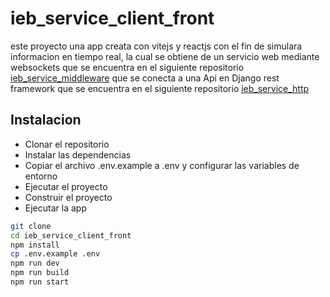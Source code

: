 # ieb_service_client_front

este proyecto una app creata con vitejs y reactjs con el fin de simulara informacion en tiempo real, la cual se obtiene de un servicio web mediante websockets que se encuentra en el siguiente repositorio [ieb_service_middleware](www.github.com/ihribernik/ieb_service_middleware) que se conecta a una Api en Django rest framework que se encuentra en el siguiente repositorio [ieb_service_http](www.github.com/ihribernik/ieb_service_http)

## Instalacion

- Clonar el repositorio
- Instalar las dependencias
- Copiar el archivo .env.example a .env y configurar las variables de entorno
- Ejecutar el proyecto
- Construir el proyecto
- Ejecutar la app

```bash
git clone
cd ieb_service_client_front
npm install
cp .env.example .env
npm run dev
npm run build
npm run start
```
